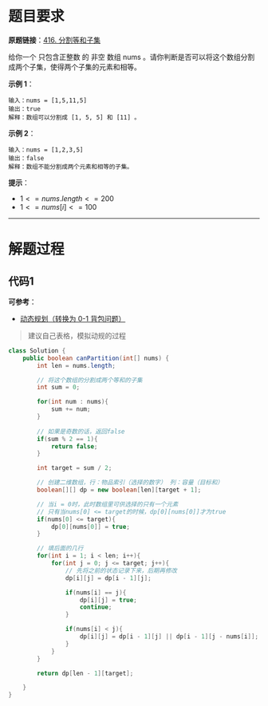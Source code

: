 # 题目要求

**原题链接**：[416. 分割等和子集](https://leetcode-cn.com/problems/partition-equal-subset-sum/)

给你一个 只包含正整数 的 非空 数组 nums 。请你判断是否可以将这个数组分割成两个子集，使得两个子集的元素和相等。

**示例 1**：

```
输入：nums = [1,5,11,5]
输出：true
解释：数组可以分割成 [1, 5, 5] 和 [11] 。
```

**示例 2**：

```
输入：nums = [1,2,3,5]
输出：false
解释：数组不能分割成两个元素和相等的子集。
```

**提示**：

+ $1 <= nums.length <= 200$
+ $1 <= nums[i] <= 100$

---



# 解题过程

## 代码1

**可参考**：

+ [动态规划（转换为 0-1 背包问题）](https://leetcode-cn.com/problems/partition-equal-subset-sum/solution/0-1-bei-bao-wen-ti-xiang-jie-zhen-dui-ben-ti-de-yo/)

> 建议自己表格，模拟动规的过程

```java
class Solution {
    public boolean canPartition(int[] nums) {
        int len = nums.length;

        // 将这个数组的分割成两个等和的子集
        int sum = 0;

        for(int num : nums){
            sum += num;
        }
        
        // 如果是奇数的话，返回false
        if(sum % 2 == 1){
            return false;
        }

        int target = sum / 2;

        // 创建二维数组，行：物品索引（选择的数字） 列：容量（目标和）
        boolean[][] dp = new boolean[len][target + 1];

        // 当i = 0时，此时数组里可供选择的只有一个元素
        // 只有当nums[0] <= target的时候，dp[0][nums[0]]才为true
        if(nums[0] <= target){
            dp[0][nums[0]] = true;
        }

        // 填后面的几行
        for(int i = 1; i < len; i++){
            for(int j = 0; j <= target; j++){
                // 先将之前的状态记录下来，后期再修改
                dp[i][j] = dp[i - 1][j];

                if(nums[i] == j){
                    dp[i][j] = true;
                    continue;
                }

                if(nums[i] < j){
                    dp[i][j] = dp[i - 1][j] || dp[i - 1][j - nums[i]];
                }
            }
        }

        return dp[len - 1][target];

    }
}
```


